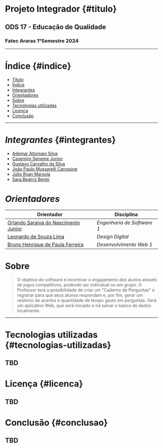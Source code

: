 # Projeto Integrador {#titulo}
## ODS 17 - Educação de Qualidade
### Fatec Araras 1°Semestre 2024

---

# Índice {#indice}

* [Título](#titulo)
* [Índice](#indice)
* [Integrantes](#integrantes)
* [Orientadores](#orientadores)
* [Sobre](#sobre)
* [Tecnologias utilizadas](#tecnologias-utilizadas)
* [Licença](#licenca)
* [Conclusão](#conclusao)
---

# _Integrantes_ {#integrantes}
 - [Ademar Altomani Silva](https://github.com/Ademar-Altomani)
 - [Casemiro Seneme Junior](https://github.com/CasemiroSJunior)
 - [Gustavo Carvalho da Silva](https://github.com/G-U-S-T)
 - [João Paulo Mussarelli Carossine](https://github.com/joaopcarossine)
 - [Júlio Ryan Marsola](https://github.com/juliorya)
 - [Sara Beatriz Bento](https://github.com/SaraBeatris)

# _Orientadores_

| Orientador | Disciplina |
| ------ | ------ |
| [Orlando Saraiva do Nascimento Junior](https://br.linkedin.com/in/orlando-saraiva-j%C3%BAnior-83707022) | _Engenharia de Software 1_|
| [Leonardo de Souza Lima](https://br.linkedin.com/in/leonardosouzalima) | _Design Digital_ |
| [Bruno Henrique de Paula Ferreira](https://br.linkedin.com/in/bruno-henrique-de-paula-ferreira-27153939) | _Desenvolvimento Web 1_|

# Sobre

> O objetivo do software é incentivar o engajamento dos alunos através de jogos competitivos, podendo ser individual ou em grupo. 
>O Professor terá a possíbilidade de criar um "Caderno de Perguntas" e registrar para que seus alunos respondam e, por fim, gerar um relatório de acertos e quantidade de tempo gasto em perguntas.
> Será um aplicativo Web, que será iniciado e irá salvar o banco de dados localmente.
---
# Tecnologias utilizadas {#tecnologias-utilizadas}
TBD
---
# Licença {#licenca}
TBD
---
# Conclusão {#conclusao}
TBD
---
